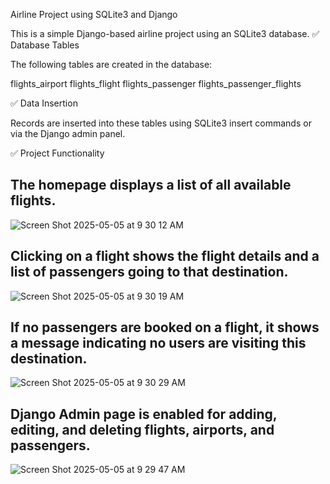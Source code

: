 Airline Project using SQLite3 and Django

This is a simple Django-based airline project using an SQLite3 database.
✅ Database Tables

The following tables are created in the database:

  flights_airport
  flights_flight
  flights_passenger
  flights_passenger_flights

✅ Data Insertion

Records are inserted into these tables using SQLite3 insert commands or via the Django admin panel.


✅ Project Functionality

## The homepage displays a list of all available flights.
![Screen Shot 2025-05-05 at 9 30 12 AM](https://github.com/user-attachments/assets/ec4a70cc-7e4f-47d5-a433-0e917c70462c)

## Clicking on a flight shows the flight details and a list of passengers going to that destination.
![Screen Shot 2025-05-05 at 9 30 19 AM](https://github.com/user-attachments/assets/f24f8f71-4ae0-4683-ad48-bb510d4dac45)

## If no passengers are booked on a flight, it shows a message indicating no users are visiting this destination.
![Screen Shot 2025-05-05 at 9 30 29 AM](https://github.com/user-attachments/assets/73151750-6026-41ef-b6f9-09be391f3a34)

## Django Admin page is enabled for adding, editing, and deleting flights, airports, and passengers.
![Screen Shot 2025-05-05 at 9 29 47 AM](https://github.com/user-attachments/assets/72898fd1-dc39-4e7b-afb2-11dec39ba6e0)





